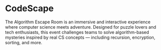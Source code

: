 # CodeScape
The Algorithm Escape Room is an immersive and interactive experience where computer science meets adventure. Designed for puzzle lovers and tech enthusiasts, this event challenges teams to solve algorithm-based mysteries inspired by real CS concepts — including recursion, encryption, sorting, and more.
